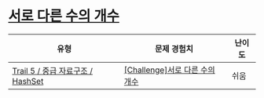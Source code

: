 # [서로 다른 수의 개수](https://www.codetree.ai/trails/complete/curated-cards/challenge-distinct-numbers)

|유형|문제 경험치|난이도|
|---|---|---|
|[Trail 5 / 중급 자료구조 / HashSet](https://www.codetree.ai/trail-info/intermediate-mid/)|[[Challenge]서로 다른 수의 개수](https://www.codetree.ai/trails/complete/curated-cards/challenge-distinct-numbers/)|쉬움|


